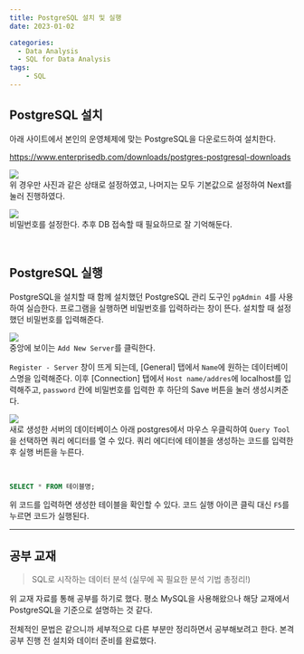 ```yaml
---
title: PostgreSQL 설치 및 실행
date: 2023-01-02

categories:
  - Data Analysis
  - SQL for Data Analysis
tags:
    - SQL
---
```


## PostgreSQL 설치
아래 사이트에서 본인의 운영체제에 맞는 PostgreSQL을 다운로드하여 설치한다.

https://www.enterprisedb.com/downloads/postgres-postgresql-downloads

![](https://velog.velcdn.com/images/ddoddo/post/583b7d76-8f3f-46cf-a910-faafbd4b39bf/image.png) <br>
위 경우만 사진과 같은 상태로 설정하였고, 나머지는 모두 기본값으로 설정하여 Next를 눌러 진행하였다.

![](https://velog.velcdn.com/images/ddoddo/post/2d0abd0b-26aa-4c11-94b7-b94219b666da/image.png) <br>
비밀번호를 설정한다. 추후 DB 접속할 때 필요하므로 잘 기억해둔다.

<br> 

## PostgreSQL 실행
PostgreSQL을 설치할 때 함께 설치했던 PostgreSQL 관리 도구인 `pgAdmin 4`를 사용하여 실습한다. 프로그램을 실행하면 비밀번호를 입력하라는 창이 뜬다. 설치할 때 설정했던 비밀번호를 입력해준다.

![](https://velog.velcdn.com/images/ddoddo/post/8b9bcd34-ebe1-48ef-bf34-74220fa1e9a2/image.png) <br>
중앙에 보이는 `Add New Server`를 클릭한다.

`Register - Server` 창이 뜨게 되는데, [General] 탭에서 `Name`에 원하는 데이터베이스명을 입력해준다. 이후 [Connection] 탭에서 `Host name/addres`에 localhost를 입력해주고, `password` 칸에 비밀번호를 입력한 후 하단의 Save 버튼을 눌러 생성시켜준다.

![](https://velog.velcdn.com/images/ddoddo/post/83f7681d-c230-4a83-aa43-279cd7aeee9e/image.png) <br>
새로 생성한 서버의 데이터베이스 아래 postgres에서 마우스 우클릭하여 `Query Tool`을 선택하면 쿼리 에디터를 열 수 있다. 쿼리 에디터에 테이블을 생성하는 코드를 입력한 후 실행 버튼을 누른다.

<br>

```sql
SELECT * FROM 테이블명;
```
위 코드를 입력하면 생성한 테이블을 확인할 수 있다. 코드 실행 아이콘 클릭 대신 `F5`를 누르면 코드가 실행된다.

---

## 공부 교재
> SQL로 시작하는 데이터 분석
(실무에 꼭 필요한 분석 기법 총정리!)

위 교재 자료를 통해 공부를 하기로 했다. 평소 MySQL을 사용해왔으나 해당 교재에서 PostgreSQL을 기준으로 설명하는 것 같다.

전체적인 문법은 같으니까 세부적으로 다른 부분만 정리하면서 공부해보려고 한다. 본격 공부 진행 전 설치와 데이터 준비를 완료했다.
